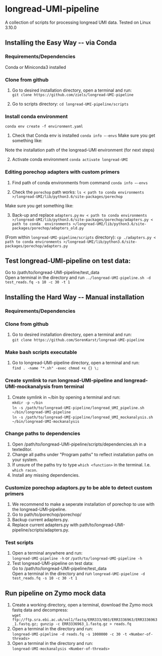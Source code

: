 # longread-UMI-pipeline
A collection of scripts for processing longread UMI data.
Tested on Linux 3.10.0

## Installing the Easy Way -- via Conda
### Requirements/Dependencies 
Conda or Miniconda3 installed 

### Clone from github
1. Go to desired installation directory, open a terminal and run:  
   `git clone https://github.com/ziels/longread-UMI-pipeline`

2. Go to scripts directory:
   `cd longread-UMI-pipeline/scripts` 

### Install conda environment 
   `conda env create -f environment.yaml`

1. Check that Conda env is installed 
   `conda info —-envs`
Make sure you get something like: 


Note the installation path of the longread-UMI environment (for next steps)

2. Activate conda environment 
   `conda activate longread-UMI`

### Editing porechop adapters with custom primers
1. Find path of conda environments from command
   `conda info —-envs` 

2. Check the `porechop` path works:
   `ls < path to conda environments >/longread-UMI/lib/python3.6/site-packages/porechop`

Make sure you get something like: 

3. Back-up and replace `adapters.py`
   `mv < path to conda environments >/longread-UMI/lib/python3.6/site-packages/porechop/adapters.py < path to conda  environments >/longread-UMI/lib/python3.6/site-packages/porechop/adapters_old.py`

(From within `longread-UMI-pipeline/scripts` directory):
   `cp ./adapters.py < path to conda environments >/longread-UMI/lib/python3.6/site-packages/porechop/adapters.py`

## Test longread-UMI-pipeline on test data:  
   Go to /path/to/longread-UMI-pipeline/test_data  
   Open a terminal in the directory and run 
   `../longread-UMI-pipeline.sh -d test_reads.fq -s 10 -c 30 -t 1`


## Installing the Hard Way -- Manual installation
### Requirements/Dependencies


### Clone from github
1. Go to desired installation directory, open a terminal and run:  
   `git clone https://github.com/SorenKarst/longread-UMI-pipeline`

### Make bash scripts executable
1. Go to longread-UMI-pipeline directory, open a terminal and run:  
   `find . -name "*.sh" -exec chmod +x {} \;`

### Create symlink to run longread-UMI-pipeline and longread-UMI-mockanalysis from terminal
1. Create symlink in ~/bin by opening a terminal and run:  
   `mkdir -p ~/bin`  
   `ln -s /path/to/longread-UMI-pipeline/longread_UMI_pipeline.sh ~/bin/longread-UMI-pipeline`  
   `ln -s /path/to/longread-UMI-pipeline/longread_UMI_mockanalysis.sh ~/bin/longread-UMI-mockanalysis`

### Change paths to dependencies
1. Open /path/to/longread-UMI-pipeline/scripts/dependencies.sh in a texteditor.
2. Change all paths under "Program paths" to reflect installation paths on your system.
3. If unsure of the paths try to type `which <function>` in the terminal. I.e. `which racon`.
4. Install any missing dependencies.

### Customize porechop adaptors.py to be able to detect custom primers
1. We recommend to make a seperate installation of porechop to use with the longread-UMI-pipeline.
2. Go to path/to/porechop/porechop/
3. Backup current adapters.py.
4. Replace current adapters.py with path/to/longread-UMI-pipeline/scripts/adapters.py.

### Test scripts
1. Open a terminal anywhere and run:  
  `longread-UMI-pipeline -h` or `/path/to/longread-UMI-pipeline -h`
2. Test longread-UMI-pipeline on test data:  
   Go to /path/to/longread-UMI-pipeline/test_data  
   Open a terminal in the directory and run `longread-UMI-pipeline -d test_reads.fq -s 10 -c 30 -t 1`

## Run pipeline on Zymo mock data
1. Create a working directory, open a terminal, download the Zymo mock fastq data and decompress:  
   `wget ftp://ftp.sra.ebi.ac.uk/vol1/fastq/ERR333/003/ERR3336963/ERR3336963_1.fastq.gz; gunzip -c ERR3336963_1.fastq.gz > reads.fq`  
2. Open a terminal in the directory and run:  
  `longread-UMI-pipeline -d reads.fq -s 1000000 -c 30 -t <Number-of-threads>`
3. Open a terminal in the directory and run:  
  `longread-UMI-mockanalysis <Number-of-threads>`
